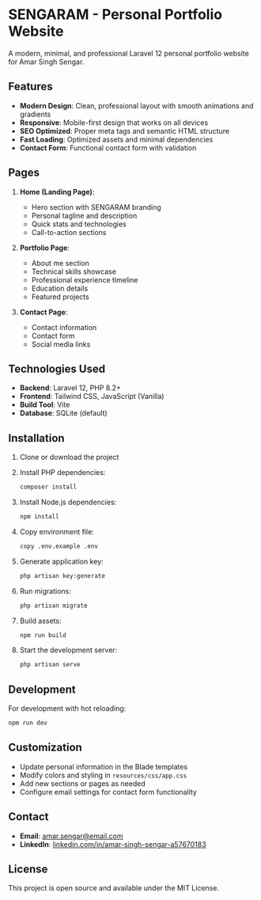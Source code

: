 # SENGARAM - Personal Portfolio Website

A modern, minimal, and professional Laravel 12 personal portfolio website for Amar Singh Sengar.

## Features

- **Modern Design**: Clean, professional layout with smooth animations and gradients
- **Responsive**: Mobile-first design that works on all devices
- **SEO Optimized**: Proper meta tags and semantic HTML structure
- **Fast Loading**: Optimized assets and minimal dependencies
- **Contact Form**: Functional contact form with validation

## Pages

1. **Home (Landing Page)**: 
   - Hero section with SENGARAM branding
   - Personal tagline and description
   - Quick stats and technologies
   - Call-to-action sections

2. **Portfolio Page**:
   - About me section
   - Technical skills showcase
   - Professional experience timeline
   - Education details
   - Featured projects

3. **Contact Page**:
   - Contact information
   - Contact form
   - Social media links

## Technologies Used

- **Backend**: Laravel 12, PHP 8.2+
- **Frontend**: Tailwind CSS, JavaScript (Vanilla)
- **Build Tool**: Vite
- **Database**: SQLite (default)

## Installation

1. Clone or download the project
2. Install PHP dependencies:
   ```bash
   composer install
   ```

3. Install Node.js dependencies:
   ```bash
   npm install
   ```

4. Copy environment file:
   ```bash
   copy .env.example .env
   ```

5. Generate application key:
   ```bash
   php artisan key:generate
   ```

6. Run migrations:
   ```bash
   php artisan migrate
   ```

7. Build assets:
   ```bash
   npm run build
   ```

8. Start the development server:
   ```bash
   php artisan serve
   ```

## Development

For development with hot reloading:
```bash
npm run dev
```

## Customization

- Update personal information in the Blade templates
- Modify colors and styling in `resources/css/app.css`
- Add new sections or pages as needed
- Configure email settings for contact form functionality

## Contact

- **Email**: amar.sengar@email.com
- **LinkedIn**: [linkedin.com/in/amar-singh-sengar-a57670183](https://www.linkedin.com/in/amar-singh-sengar-a57670183/)

## License

This project is open source and available under the MIT License.